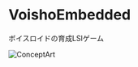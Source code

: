 # VoishoEmbedded
ボイスロイドの育成LSIゲーム
  
  
  ![ConceptArt](https://raw.githubusercontent.com/wallstudio/VoishoEmbedded/master/Misc/%E3%83%9C%E3%82%A4%E3%81%A3%E3%81%97%E3%82%87%20%E3%82%A8%E3%83%B3%E3%83%99%E3%83%87%E3%83%83%E3%83%89.png)